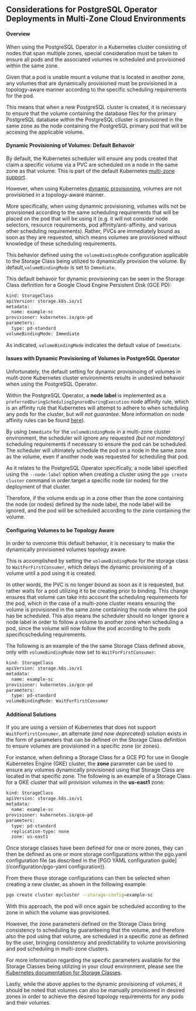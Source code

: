 
## Considerations for PostgreSQL Operator Deployments in Multi-Zone Cloud Environments

#### Overview

When using the PostgreSQL Operator in a Kubernetes cluster consisting of nodes that span multiple zones, special consideration
must be taken to ensure all pods and the associated volumes re scheduled and provisioned within the same zone.  

Given that a pod is unable mount a volume that is located in another zone, any volumes that are dynamically provisioned must
be provisioned in a topology-aware manner according to the specific scheduling requirements for the pod. 

This means that when a new PostgreSQL cluster is created, it is necessary to ensure that the volume containing the database
files for the primary PostgreSQL database within the PostgreSQL clluster is provisioned in the same zone as the node containing the PostgreSQL primary pod that will be accesing the applicable volume.

#### Dynamic Provisioning of Volumes: Default Behavoir

By default, the Kubernetes scheduler will ensure any pods created that claim a specific volume via a PVC are scheduled on a 
node in the same zone as that volume.  This is part of the default Kubernetes [multi-zone support](https://kubernetes.io/docs/setup/multiple-zones/). 

However, when using Kubernetes [dynamic provisioning](https://kubernetes.io/docs/concepts/storage/dynamic-provisioning/),
volumes are not provisioned in a topology-aware manner.

More specifically, when using dynamnic provisioning, volumes wills not be provisioned according to the same scheduling
requirements that will be placed on the pod that will be using it (e.g. it will not consider node selectors, resource
requirements, pod affinity/anti-affinity, and various other scheduling requirements).  Rather, PVCs are immediately bound as
soon as they are requested, which means volumes are provisioned without knowledge of these scheduling requirements.

This behavior defined using the `volumeBindingMode` configuration applicable to the Storage Class being utilized to
dynamically provision the volume.  By default,`volumeBindingMode` is set to `Immediate`.  

This default behavoir for dynamic provisioning can be seen in the Storage Class definition for a Google Cloud Engine Persistent Disk (GCE PD):

```bash
kind: StorageClass
apiVersion: storage.k8s.io/v1
metadata:
  name: example-sc
provisioner: kubernetes.io/gce-pd
parameters:
  type: pd-standard
volumeBindingMode: Immediate
```
As indicated, `volumeBindingMode` indicates the default value of `Immediate`.

#### Issues with Dynamic Provisioning of Volumes in PostgreSQL Operator

Unfortunately, the default setting for dynamic provisinoing of volumes in mulit-zone Kubernetes cluster environments results in undesired behavoir when using the PostgreSQL Operator.  

Within the PostgreSQL Operator, a **node label** is implemented as a `preferredDuringSchedulingIgnoredDuringExecution` node
affinity rule, which is an affinity rule that Kubernetes will attempt to adhere to when scheduling any pods for the cluster,
but _will not guarantee_. More information on node affinity rules can be found [here](https://kubernetes.i/docs/concepts/configuration/assign-pod-node/#affinity-and-anti-affinity)). 

By using `Immediate` for the `volumeBindingMode` in a multi-zone cluster environment, the scheduler will ignore any requested
_(but not mandatory)_ scheduling requirements if necessary to ensure the pod can be scheduled. The scheduler will ultimately
schedule the pod on a node in the same zone as the volume, even if another node was requested for scheduling that pod. 

As it relates to the PostgreSQL Operator specifically, a node label specified using the `--node-label` option when creating a
cluster using the `pgo create cluster` command in order target a specific node (or nodes) for the deployment of that cluster. 

Therefore, if the volume ends up in a zone other than the zone containing the node (or nodes) defined by the node label, the
node label will be ignored, and the pod will be scheduled according to the zone containing the volume.  

#### Configuring Volumes to be Topology Aware

In order to overcome this default behavior, it is necessary to make the dynamically provisioned volumes topology aware.  

This is accomplished by setting the `volumeBindingMode` for the storage class to `WaitForFirstConsumer`, which delays the
dynamic provisioning of a volume until a pod using it is created. 

In other words, the PVC is no longer bound as soon as it is requested, but rather waits for a pod utilizing it to be creating
prior to binding.  This change ensures that volume can take into account the scheduling requirements for the pod, which in the
case of a multi-zone cluster means ensuring the volume is provisioned in the same zone containing the node where the pod has
be scheduled.  This also means the scheduler should no longer ignore a node label in order to follow a volume to another zone
when scheduling a pod, since the volume will now follow the pod according to the pods specificscheduling requirements.  

The following is an example of the the same Storage Class defined above, only with `volumeBindingMode` now set to `WaitForFirstConsumer`:

```bash
kind: StorageClass
apiVersion: storage.k8s.io/v1
metadata:
  name: example-sc
provisioner: kubernetes.io/gce-pd
parameters:
  type: pd-standard
volumeBindingMode: WaitForFirstConsumer
```

#### Additional Solutions

If you are using a version of Kubernetes that does not support `WaitForFirstConsumer`, an alternate _(and now deprecated)_
solution exists in the form of parameters that can be defined on the Storage Class definition to ensure volumes are
provisioned in a specific zone (or zones).  

For instance, when defining a Storage Class for a GCE PD for use in Google Kubernetes Engine (GKE) cluster, the **zone**
parameter can be used to ensure any volumes dynamically provisioned using that Storage Class are located in that specific
zone.  The following is an example of a Storage Class for a GKE cluster that will provision volumes in the **us-east1** zone:

```bash
kind: StorageClass
apiVersion: storage.k8s.io/v1
metadata:
  name: example-sc
provisioner: kubernetes.io/gce-pd
parameters:
  type: pd-standard
  replication-type: none
  zone: us-east1
```

Once storage classes have been defined for one or more zones, they can then be defined as one or more storage configurations
within the pgo.yaml configuration file (as described in the [PGO YAML configuration guide](/configuration/pgo-yaml
configuration)).  

From there those storage configurations can then be selected when creating a new cluster, as shown in the following example:

```bash
pgo create cluster mycluster --storage-config=example-sc
```

With this approach, the pod will once again be scheduled according to the zone in which the volume was provisioned. 

However, the zone parameters defined on the Storage Class bring consistency to scheduling by guaranteeing that the volume, and
therefore also the pod using that volume, are scheduled in a specific zone as defined by the user, bringing consistency
and predictability to volume provisioning and pod scheduling in multi-zone clusters.

For more information regarding the specific parameters available for the Storage Classes being utilizing in your cloud 
environment, please see the
[Kubernetes documentation for Storage Classes](https://kubernetes.io/docs/concepts/storage/storage-classes/).

Lastly, while the above applies to the dynamic provisioning of volumes, it should be noted that volumes can also be manually
provisioned in desired zones in order to achieve the desired topology requirements for any pods and their volumes.

